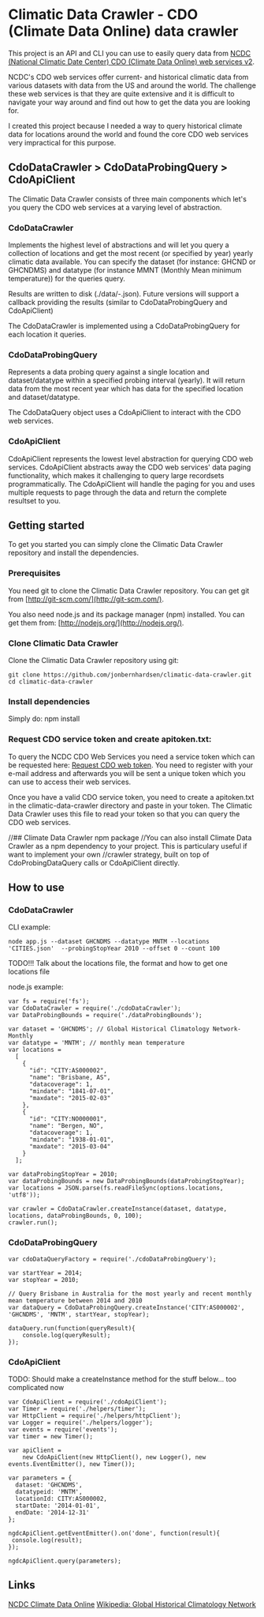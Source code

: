 # Climatic Data Crawler - CDO (Climate Data Online) data crawler
This project is an API and CLI you can use to easily query data
from [NCDC (National Climatic Date Center) CDO (Climate Data Online) web services v2](https://www.ncdc.noaa.gov/cdo-web/webservices/v2).

NCDC's CDO web services offer current- and historical climatic data from various datasets with data
from the US and around the world. The challenge these web services is that they are quite extensive and it
is difficult to navigate your way around and find out how to get the data you are looking for.

I created this project because I needed a way to query historical climate data for locations
 around the world and found the core CDO web services very impractical for this purpose. 

## CdoDataCrawler > CdoDataProbingQuery > CdoApiClient
The Climatic Data Crawler consists of three main components which let's you query the CDO web
services at a varying level of abstraction. 

### CdoDataCrawler
Implements the highest level of abstractions and will let you query a collection 
of locations and get the most recent (or specified by year) yearly climatic data available. You can
specify the dataset (for instance: GHCND or GHCNDMS) and datatype (for instance MMNT (Monthly Mean minimum temperature)) 
for the queries query. 

Results are written to disk (./data/<dataset>-<datatype>.json). Future versions will support a callback 
providing the results (similar to CdoDataProbingQuery and CdoApiClient)

The CdoDataCrawler is implemented using a CdoDataProbingQuery for each location it queries.

### CdoDataProbingQuery
Represents a data probing query against a single location and dataset/datatype within a specified probing interval (yearly).
It will return data from the most recent year which has data for the specified location and dataset/datatype. 

The CdoDataQuery object uses a CdoApiClient to interact with the CDO web services.

### CdoApiClient
CdoApiClient represents the lowest level abstraction for querying CDO web services. CdoApiClient abstracts
away the CDO web services' data paging functionality, which makes it challenging to query large recordsets 
programmatically. The CdoApiClient will handle the paging for you and uses multiple requests to page through
the data and return the complete resultset to you.

## Getting started
To get you started you can simply clone the Climatic Data Crawler repository and install the dependencies.

### Prerequisites
You need git to clone the Climatic Data Crawler repository. You can get git from
[http://git-scm.com/](http://git-scm.com/).

You also need node.js and its package manager (npm) installed. You can get them from: [http://nodejs.org/](http://nodejs.org/).

### Clone Climatic Data Crawler

Clone the Climatic Data Crawler repository using git:

```
git clone https://github.com/jonbernhardsen/climatic-data-crawler.git
cd climatic-data-crawler
```

### Install dependencies

Simply do: npm install

### Request CDO service token and create apitoken.txt:
To query the NCDC CDO Web Services you need a service token which can be requested here: [Request CDO web token](https://www.ncdc.noaa.gov/cdo-web/token).
You need to register with your e-mail address and afterwards you will be sent a unique token which you can use to access their web services.

Once you have a valid CDO service token, you need to create a apitoken.txt in the climatic-data-crawler directory and paste in your token. The 
Climatic Data Crawler uses this file to read your token so that you can query the CDO web services.

//## Climate Data Crawler npm package
//You can also install Climate Data Crawler as a npm dependency to your project. This is particulary useful if want to implement your own 
//crawler strategy, built on top of CdoProbingDataQuery calls or CdoApiClient directly. 

## How to use

### CdoDataCrawler
CLI example:
```
node app.js --dataset GHCNDMS --datatype MNTM --locations 'CITIES.json'  --probingStopYear 2010 --offset 0 --count 100
```




TODO!!! Talk about the locations file, the format and how to get one locations file





node.js example:
```
var fs = require('fs');
var CdoDataCrawler = require('./cdoDataCrawler');
var DataProbingBounds = require('./dataProbingBounds');

var dataset = 'GHCNDMS'; // Global Historical Climatology Network-Monthly
var datatype = 'MNTM'; // monthly mean temperature
var locations = 
  [
    {
      "id": "CITY:AS000002",
      "name": "Brisbane, AS",
      "datacoverage": 1,
      "mindate": "1841-07-01",
      "maxdate": "2015-02-03"
    },
    {
      "id": "CITY:NO000001",
      "name": "Bergen, NO",
      "datacoverage": 1,
      "mindate": "1938-01-01",
      "maxdate": "2015-03-04"
    }
  ];

var dataProbingStopYear = 2010;
var dataProbingBounds = new DataProbingBounds(dataProbingStopYear);
var locations = JSON.parse(fs.readFileSync(options.locations, 'utf8'));

var crawler = CdoDataCrawler.createInstance(dataset, datatype, locations, dataProbingBounds, 0, 100);
crawler.run();
```

### CdoDataProbingQuery
```
var cdoDataQueryFactory = require('./cdoDataProbingQuery');

var startYear = 2014;
var stopYear = 2010;

// Query Brisbane in Australia for the most yearly and recent monthly mean temperature between 2014 and 2010 
var dataQuery = CdoDataProbingQuery.createInstance('CITY:AS000002', 'GHCNDMS', 'MNTM', startYear, stopYear);

dataQuery.run(function(queryResult){
    console.log(queryResult);
});

```

### CdoApiClient
TODO: Should make a createInstance method for the stuff below... too complicated now
```
var CdoApiClient = require('./cdoApiClient');
var Timer = require('./helpers/timer');
var HttpClient = require('./helpers/httpClient');
var Logger = require('./helpers/logger');
var events = require('events');
var timer = new Timer();

var apiClient =
    new CdoApiClient(new HttpClient(), new Logger(), new events.EventEmitter(), new Timer());
    
var parameters = {
  dataset: 'GHCNDMS',
  datatypeid: 'MNTM',
  locationId: CITY:AS000002,
  startDate: '2014-01-01',
  endDate: '2014-12-31'
};
  
ngdcApiClient.getEventEmitter().on('done', function(result){
 console.log(result);
});

ngdcApiClient.query(parameters);
```

## Links
[NCDC Climate Data Online](https://www.ncdc.noaa.gov/cdo-web)
[Wikipedia: Global Historical Climatology Network](http://en.wikipedia.org/wiki/Global_Historical_Climatology_Network)
